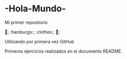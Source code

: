 # -Hola-Mundo-

Mi primer repositorio

:book:; :hamburgs:; :clothes:; :dog:;

Utilizando por primera vez GitHub

Primeros ejercicios realizados en el documento README.
